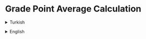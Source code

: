 # Grade Point Average Calculation
<details><summary>Turkish</summary>
<p>

# Ödev
## Java 101 - Temel Kavramlar ve Değişkenler - Not Ortalaması Hesaplama 
Matematik, Fizik, Kimya, Türkçe, Tarih, Müzik derslerinin sınav puanlarını kullanıcıdan alan ve ortalamalarını hesaplayıp ekrana bastırılan programı yazın.

### Şartlar
- Aynı program içerisinde koşullu ifadeler kullanılarak, eğer kullanıcının ortalaması `60`'dan büyük ise ekrana `Sınıfı Geçti` , küçük ise `Sınıfta Kaldı` yazsın.
- `Not : If Else kullanılmayacak.`

### Örnek Çıktı

        Matematik Notunuz: 90
        Fizik Notunuz: 55
        Kimya Notunuz: 50
        Türkçe Notunuz: 100
        Tarih Notunuz: 75
        Müzik Notunuz: 100
        Ortalamanız: 78.33333333333333
        Sınıfı Geçti

</p>

</details>

<p>
</p>

<details><summary>English</summary>
<p>

# Assignment
## Java 101 - Basic Concepts and Variables - Grade Point Average Calculation
Write the program that takes the exam scores of Mathematics, Physics, Chemistry, Turkish, History, Music courses from the user and calculates the averages and prints them on the screen.

### Conditions
- By using conditional expressions in the same program, if the average of the user is greater than `60`, `Passed the Class` and if it is lower, `Failed in Class` should be written on the screen.
- `Note : If Else will not be used.`   


## Sample Output

        Your Mathematics Grade: 90
        Your Physics Grade: 55
        Your Chemistry Grade: 50
        Your Turkish Grade: 100
        Your Date Grade: 75
        Your Music Score: 100
        Your average: 78.33333333333333
        Passed the Class
   
</p>
</details>
 